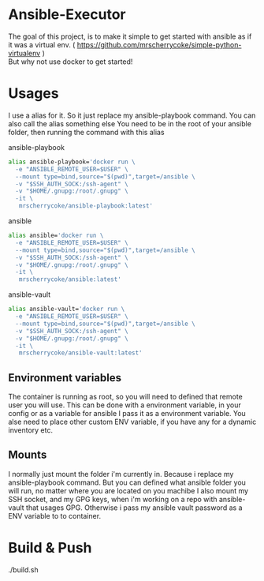 # Ansible-Executor
The goal of this project, is to make it simple to get started with ansible as if it was a virtual env. ( https://github.com/mrscherrycoke/simple-python-virtualenv ) <br>
But why not use docker to get started!

# Usages
I use a alias for it. So it just replace my ansible-playbook command. You can also call the alias something else
You need to be in the root of your ansible folder, then running the command with this alias

ansible-playbook
```bash
alias ansible-playbook='docker run \
  -e "ANSIBLE_REMOTE_USER=$USER" \
  --mount type=bind,source="$(pwd)",target=/ansible \
  -v "$SSH_AUTH_SOCK:/ssh-agent" \
  -v "$HOME/.gnupg:/root/.gnupg" \
  -it \
   mrscherrycoke/ansible-playbook:latest'
```

ansible
```bash
alias ansible='docker run \
  -e "ANSIBLE_REMOTE_USER=$USER" \
  --mount type=bind,source="$(pwd)",target=/ansible \
  -v "$SSH_AUTH_SOCK:/ssh-agent" \
  -v "$HOME/.gnupg:/root/.gnupg" \
  -it \
   mrscherrycoke/ansible:latest'
```

ansible-vault
```bash
alias ansible-vault='docker run \
  -e "ANSIBLE_REMOTE_USER=$USER" \
  --mount type=bind,source="$(pwd)",target=/ansible \
  -v "$SSH_AUTH_SOCK:/ssh-agent" \
  -v "$HOME/.gnupg:/root/.gnupg" \
  -it \
   mrscherrycoke/ansible-vault:latest'
```

## Environment variables
The container is running as root, so you will need to defined that remote user you will use.
This can be done with a environment variable, in your config or as a variable for ansible
I pass it as a environment variable.
You alse need to place other custom ENV variable, if you have any for a dynamic inventory etc.

## Mounts
I normally just mount the folder i'm currently in. Because i replace my ansible-playbook command.
But you can defined what ansible folder you will run, no matter where you are located on you machibe
I also mount my SSH socket, and my GPG keys, when i'm working on a repo with ansible-vault that usages GPG.
Otherwise i pass my ansible vault password as a ENV variable to to container.

# Build & Push
./build.sh
